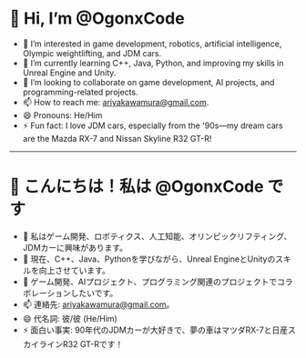 # 👋 Hi, I’m @OgonxCode  
- 👀 I’m interested in game development, robotics, artificial intelligence, Olympic weightlifting, and JDM cars.  
- 🌱 I’m currently learning C++, Java, Python, and improving my skills in Unreal Engine and Unity.  
- 💞️ I’m looking to collaborate on game development, AI projects, and programming-related projects.  
- 📫 How to reach me: ariyakawamura@gmail.com.  
- 😄 Pronouns: He/Him  
- ⚡ Fun fact: I love JDM cars, especially from the '90s—my dream cars are the Mazda RX-7 and Nissan Skyline R32 GT-R!  

---

# 👋 こんにちは！私は @OgonxCode です  
- 👀 私はゲーム開発、ロボティクス、人工知能、オリンピックリフティング、JDMカーに興味があります。  
- 🌱 現在、C++、Java、Pythonを学びながら、Unreal EngineとUnityのスキルを向上させています。  
- 💞️ ゲーム開発、AIプロジェクト、プログラミング関連のプロジェクトでコラボレーションしたいです。  
- 📫 連絡先: ariyakawamura@gmail.com。  
- 😄 代名詞: 彼/彼 (He/Him)  
- ⚡ 面白い事実: 90年代のJDMカーが大好きで、夢の車はマツダRX-7と日産スカイラインR32 GT-Rです！
